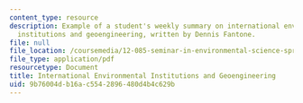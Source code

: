 ```yaml
---
content_type: resource
description: Example of a student's weekly summary on international environmental
  institutions and geoengineering, written by Dennis Fantone.
file: null
file_location: /coursemedia/12-085-seminar-in-environmental-science-spring-2008/9b76004db16ac5542896480d4b4c629b_fantone_w12.pdf
file_type: application/pdf
resourcetype: Document
title: International Environmental Institutions and Geoengineering
uid: 9b76004d-b16a-c554-2896-480d4b4c629b
---
```

